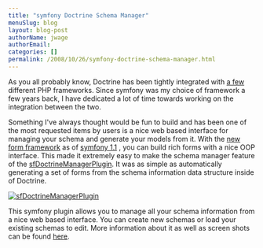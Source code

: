 ```yaml
---
title: "symfony Doctrine Schema Manager"
menuSlug: blog
layout: blog-post
authorName: jwage
authorEmail:
categories: []
permalink: /2008/10/26/symfony-doctrine-schema-manager.html
---
```

As you all probably know, Doctrine has been tightly integrated with [a
few](http://trac.doctrine-project.org/wiki/integrate) different PHP
frameworks. Since symfony was my choice of framework a few years back, I
have dedicated a lot of time towards working on the integration between
the two.

Something I've always thought would be fun to build and has been one of
the most requested items by users is a nice web based interface for
managing your schema and generate your models from it. With the [new
form
framework](http://www.symfony-project.org/blog/2008/10/18/spice-up-your-forms-with-some-nice-widgets-and-validators)
as of [symfony
1.1](http://www.symfony-project.org/blog/2008/06/30/the-wait-is-over-symfony-1-1-released)
, you can build rich forms with a nice OOP interface. This made it
extremely easy to make the schema manager feature of the
[sfDoctrineManagerPlugin](http://www.symfony-project.com/plugins/sfDoctrineManagerPlugin).
It was as simple as automatically generating a set of forms from the
schema information data structure inside of Doctrine.

[![sfDoctrineManagerPlugin](http://www.symfony-project.org/uploads/plugins/5e25c2c7775a8ed169e2d9a6de8e2d1d98ffd110.png)](http://www.symfony-project.com/plugins/sfDoctrineManagerPlugin)

This symfony plugin allows you to manage all your schema information
from a nice web based interface. You can create new schemas or load your
existing schemas to edit. More information about it as well as screen
shots can be found
[here](http://www.symfony-project.com/plugins/sfDoctrineManagerPlugin).
